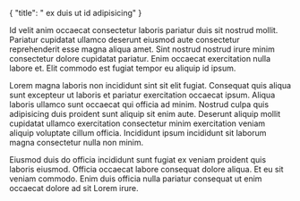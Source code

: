 {
  "title": " ex duis ut id adipisicing"
}

Id velit anim occaecat consectetur laboris pariatur duis sit nostrud mollit. Pariatur cupidatat ullamco deserunt eiusmod aute consectetur reprehenderit esse magna aliqua amet. Sint nostrud nostrud irure minim consectetur dolore cupidatat pariatur. Enim occaecat exercitation nulla labore et. Elit commodo est fugiat tempor eu aliquip id ipsum.

Lorem magna laboris non incididunt sint sit elit fugiat. Consequat quis aliqua sunt excepteur ut laboris et pariatur exercitation occaecat ipsum. Aliqua laboris ullamco sunt occaecat qui officia ad minim. Nostrud culpa quis adipisicing duis proident sunt aliquip sit enim aute. Deserunt aliquip mollit cupidatat ullamco exercitation consectetur minim exercitation veniam aliquip voluptate cillum officia. Incididunt ipsum incididunt sit laborum magna consectetur nulla non minim.

Eiusmod duis do officia incididunt sunt fugiat ex veniam proident quis laboris eiusmod. Officia occaecat labore consequat dolore aliqua. Et eu sit veniam commodo. Enim duis officia nulla pariatur consequat ut enim occaecat dolore ad sit Lorem irure.